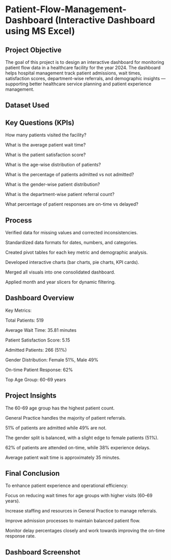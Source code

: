 # Patient-Flow-Management-Dashboard (Interactive Dashboard using MS Excel)
## Project Objective
The goal of this project is to design an interactive dashboard for monitoring patient flow data in a healthcare facility for the year 2024. The dashboard helps hospital management track patient admissions, wait times, satisfaction scores, department-wise referrals, and demographic insights — supporting better healthcare service planning and patient experience management.

## Dataset Used
<a href="https://github.com/Kkayande2004/-Patient-Flow-Management-Dashboard/blob/main/Hospital%20emergecy%20room%20data.xlsx"></a>

## Key Questions (KPIs)
How many patients visited the facility?

What is the average patient wait time?

What is the patient satisfaction score?

What is the age-wise distribution of patients?

What is the percentage of patients admitted vs not admitted?

What is the gender-wise patient distribution?

What is the department-wise patient referral count?

What percentage of patient responses are on-time vs delayed?

## Process
Verified data for missing values and corrected inconsistencies.

Standardized data formats for dates, numbers, and categories.

Created pivot tables for each key metric and demographic analysis.

Developed interactive charts (bar charts, pie charts, KPI cards).

Merged all visuals into one consolidated dashboard.

Applied month and year slicers for dynamic filtering.

## Dashboard Overview
Key Metrics:

Total Patients: 519

Average Wait Time: 35.81 minutes

Patient Satisfaction Score: 5.15

Admitted Patients: 266 (51%)

Gender Distribution: Female 51%, Male 49%

On-time Patient Response: 62%

Top Age Group: 60-69 years

## Project Insights
The 60-69 age group has the highest patient count.

General Practice handles the majority of patient referrals.

51% of patients are admitted while 49% are not.

The gender split is balanced, with a slight edge to female patients (51%).

62% of patients are attended on-time, while 38% experience delays.

Average patient wait time is approximately 35 minutes.

## Final Conclusion
To enhance patient experience and operational efficiency:

Focus on reducing wait times for age groups with higher visits (60–69 years).

Increase staffing and resources in General Practice to manage referrals.

Improve admission processes to maintain balanced patient flow.

Monitor delay percentages closely and work towards improving the on-time response rate.

## Dashboard Screenshot


